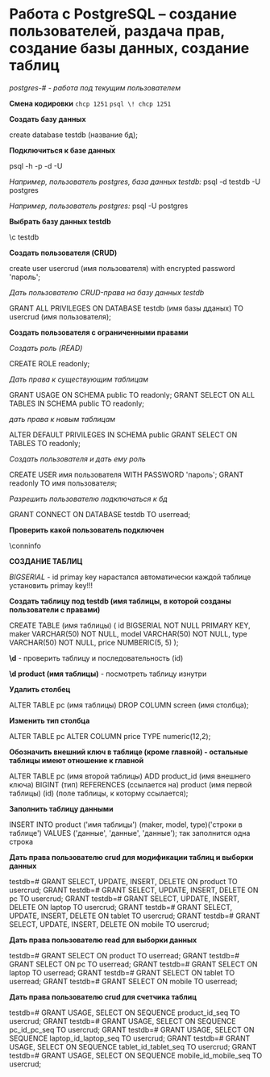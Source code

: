 Работа с PostgreSQL – создание пользователей, раздача прав, создание базы данных, создание таблиц
=================================================================================================

*postgres-# - работа под текущим пользователем* 

**Смена кодировки**
`chcp 1251`
`psql \! chcp 1251`


**Создать базу данных**

create database testdb (название бд);


**Подключиться к базе данных**

psql -h <hostname or ip address> -p <port number of remote machine> -d <database name which you want to connect> -U <username of the database server>
  
*Например, пользователь postgres, база данных testdb:*
psql -d testdb -U postgres

*Например, пользователь postgres:*
psql -U postgres


**Выбрать базу данных testdb**

\c testdb


**Создать пользователя (CRUD)**

create user usercrud (имя пользователя) with encrypted password 'пароль';


*Дать пользователю CRUD-права на базу данных testdb*

GRANT ALL PRIVILEGES ON DATABASE testdb (имя базы дданых) TO usercrud (имя пользователя); 

**Создать пользователя c ограниченными правами**

*Создать роль (READ)*

CREATE ROLE readonly;


*Дать права к существующим таблицам*

GRANT USAGE ON SCHEMA public TO readonly;
GRANT SELECT ON ALL TABLES IN SCHEMA public TO readonly;


*дать права к новым таблицам*

ALTER DEFAULT PRIVILEGES IN SCHEMA public GRANT SELECT ON TABLES TO readonly;


*Создать пользователя и дать ему роль*

CREATE USER имя пользователя WITH PASSWORD 'пароль';
GRANT readonly TO имя пользователя;


*Разрешить пользователю подключаться к бд*

GRANT CONNECT ON DATABASE testdb TO userread;


**Проверить какой пользователь подключен**

\conninfo


**СОЗДАНИЕ ТАБЛИЦ**

*BIGSERIAL* - id primay key нарастался автоматически
каждой таблице установить primay key!!!


**Создать таблицу под testdb (имя таблицы, в которой созданы пользователи с правами)**

CREATE TABLE (имя таблицы) (
id BIGSERIAL NOT NULL PRIMARY KEY,
maker VARCHAR(50) NOT NULL,
model VARCHAR(50) NOT NULL,
type VARCHAR(50) NOT NULL,
price NUMBERIC(5, 5)
);


**\d** - проверить таблицу и последовательность (id)

**\d product (имя таблицы)** - посмотреть таблицу изнутри


**Удалить столбец**

ALTER TABLE pc (имя таблицы) DROP COLUMN screen (имя столбца); 


**Изменить тип столбца**

ALTER TABLE pc ALTER COLUMN price TYPE numeric(12,2);


**Обозначить внешний ключ в таблице (кроме главной) - остальные таблицы имеют отношение к главной**

ALTER TABLE pc (имя второй таблицы) ADD product_id (имя внешнего ключа) BIGINT (тип) 
REFERENCES (ссылается на) product (имя первой таблицы) (id) (поле таблицы, к которму ссылается);


**Заполнить таблицу данными**

INSERT INTO product ('имя таблицы') (maker, model, type)('строки в таблице') VALUES ('данные', 'данные', 'данные');
так заполнится одна строка 


**Дать права пользователю crud для модификации таблиц и выборки данных**

testdb=# GRANT SELECT, UPDATE, INSERT, DELETE ON product TO usercrud;
GRANT
testdb=# GRANT SELECT, UPDATE, INSERT, DELETE ON pc TO usercrud;
GRANT
testdb=# GRANT SELECT, UPDATE, INSERT, DELETE ON laptop TO usercrud;
GRANT
testdb=# GRANT SELECT, UPDATE, INSERT, DELETE ON tablet TO usercrud;
GRANT
testdb=# GRANT SELECT, UPDATE, INSERT, DELETE ON mobile TO usercrud;


**Дать права пользователю read для выборки данных**

testdb=# GRANT SELECT ON product TO userread;
GRANT
testdb=# GRANT SELECT ON pc TO userread;
GRANT
testdb=# GRANT SELECT ON laptop TO userread;
GRANT
testdb=# GRANT SELECT ON tablet TO userread;
GRANT
testdb=# GRANT SELECT ON mobile TO userread;


**Дать права пользователю crud для счетчика таблиц**

testdb=# GRANT USAGE, SELECT ON SEQUENCE product_id_seq TO usercrud;
GRANT
testdb=# GRANT USAGE, SELECT ON SEQUENCE pc_id_pc_seq TO usercrud;
GRANT
testdb=# GRANT USAGE, SELECT ON SEQUENCE laptop_id_laptop_seq TO usercrud;
GRANT
testdb=# GRANT USAGE, SELECT ON SEQUENCE tablet_id_tablet_seq TO usercrud;
GRANT
testdb=# GRANT USAGE, SELECT ON SEQUENCE mobile_id_mobile_seq TO usercrud;
